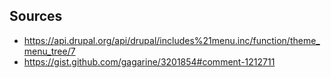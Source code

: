 ## Sources

* https://api.drupal.org/api/drupal/includes%21menu.inc/function/theme_menu_tree/7
* https://gist.github.com/gagarine/3201854#comment-1212711